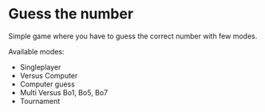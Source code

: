 # Guess the number
 Simple game where you have to guess the correct number with few modes.

Available modes:
- Singleplayer
- Versus Computer
- Computer guess
- Multi Versus Bo1, Bo5, Bo7
- Tournament
